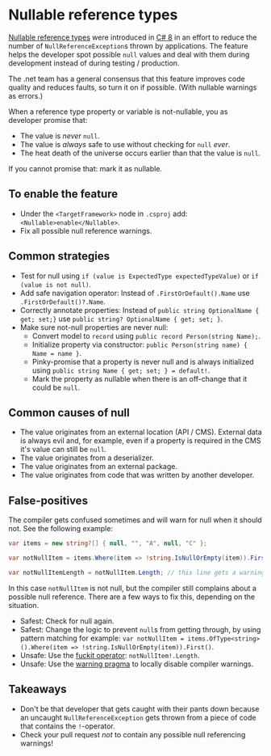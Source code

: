 # Nullable reference types

[Nullable reference types](https://docs.microsoft.com/en-us/dotnet/csharp/whats-new/csharp-8#nullable-reference-types) were introduced in [C# 8](https://docs.microsoft.com/en-us/dotnet/csharp/whats-new/csharp-8) in an effort to reduce the number of `NullReferenceException`s thrown by applications. The feature helps the developer spot possible `null` values and deal with them during development instead of during testing / production.

The .net team has a general consensus that this feature improves code quality and reduces faults, so turn it on if possible. (With nullable warnings as errors.)

When a reference type property or variable is not-nullable, you as developer promise that:

- The value is *never* `null`.
- The value is *always* safe to use without checking for `null` *ever*.
- The heat death of the universe occurs earlier than that the value is `null`.

If you cannot promise that: mark it as nullable.

## To enable the feature

- Under the `<TargetFramework>` node in `.csproj` add: `<Nullable>enable</Nullable>`.
- Fix all possible null reference warnings.

## Common strategies

- Test for null using `if (value is ExpectedType expectedTypeValue)` or `if (value is not null)`.
- Add safe navigation operator: Instead of `.FirstOrDefault().Name` use `.FirstOrDefault()?.Name`.
- Correctly annotate properties: Instead of `public string OptionalName { get; set;}` use `public string? OptionalName { get; set; }`.
- Make sure not-null properties are never null:
    - Convert model to `record` using `public record Person(string Name);`.
    - Initialize property via constructor: `public Person(string name) { Name = name }`.
    - Pinky-promise that a property is never null and is always initialized using `public string Name { get; set; } = default!`.
    - Mark the property as nullable when there is an off-change that it could be `null`.

## Common causes of null

- The value originates from an external location (API / CMS). External data is always evil and, for example, even if a property is required in the CMS it's value can still be `null`.
- The value originates from a deserializer.
- The value originates from an external package.
- The value originates from code that was written by another developer.

## False-positives

The compiler gets confused sometimes and will warn for null when it should not. See the following example:

```c#
var items = new string?[] { null, "", "A", null, "C" };

var notNullItem = items.Where(item => !string.IsNullOrEmpty(item)).First();

var notNullItemLength = notNullItem.Length; // this line gets a warning.
```

In this case `notNullItem` is not null, but the compiler still complains about a possible null reference. There are a few ways to fix this, depending on the situation.

- Safest: Check for null again.
- Safest: Change the logic to prevent `null`s from getting through, by using pattern matching for example: `var notNullItem = items.OfType<string>().Where(item => !string.IsNullOrEmpty(item)).First()`.
- Unsafe: Use the [fuckit operator](https://docs.microsoft.com/en-us/dotnet/csharp/language-reference/operators/null-forgiving): `notNullItem!.Length`.
- Unsafe: Use the [warning pragma](https://docs.microsoft.com/en-us/cpp/preprocessor/warning?view=msvc-160) to locally disable compiler warnings.

## Takeaways

- Don't be that developer that gets caught with their pants down because an uncaught `NullReferenceException` gets thrown from a piece of code that contains the `!`-operator.
- Check your pull request *not* to contain any possible null referencing warnings!
